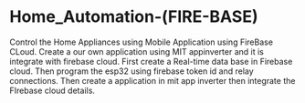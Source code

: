 # Home_Automation-(FIRE-BASE)
Control the Home Appliances  using Mobile Application using FireBase CLoud. Create a our own application using MIT appinverter and it is integrate with firebase cloud.
First create a Real-time data base in Firebase cloud. Then program the esp32 using firebase token id and relay connections. Then create a application in mit app inverter then integrate the FIrebase cloud details. 
